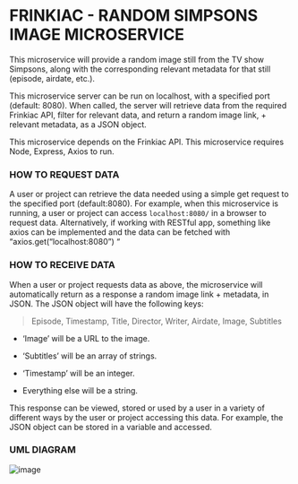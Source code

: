 # FRINKIAC - RANDOM SIMPSONS IMAGE MICROSERVICE 

This microservice will provide a random image still from the TV show Simpsons, along with the corresponding relevant metadata for that still (episode, airdate, etc.).

This microservice server can be run on localhost, with a specified port (default: 8080).
When called, the server will retrieve data from the required Frinkiac API, filter for relevant data, and return a random image link, + relevant metadata, as a JSON object.

This microservice depends on the Frinkiac API. This microservice requires Node, Express, Axios to run.




### HOW TO REQUEST DATA

A user or project can retrieve the data needed using a simple get request to the specified port (default:8080).
For example, when this microservice is running, a user or project can access `localhost:8080/` in a browser to request data. Alternatively, if working with RESTful app, something like axios can be implemented and the data can be fetched with “axios.get(“localhost:8080”) “




### HOW TO RECEIVE DATA

When a user or project requests data as above, the microservice will automatically return as a response a random image link + metadata, in JSON. The JSON object will have the following keys:

>Episode, Timestamp, Title, Director, Writer, Airdate, Image, Subtitles

- ‘Image’ will be a URL to the image.

- ‘Subtitles’ will be an array of strings.

- ‘Timestamp’ will be an integer.

- Everything else will be a string.

This response can be viewed, stored or used by a user in a variety of different ways by the user or project accessing this data. For example, the JSON object can be stored in a variable and accessed.

### UML DIAGRAM

![image](https://user-images.githubusercontent.com/50310662/180667654-c6deb469-7d32-409d-b091-f91df5fa8034.png)
<!-- ![image](https://user-images.githubusercontent.com/50310662/180667424-dff19a89-68fe-41a6-a08e-05509904fdb5.png) -->
<!-- ![image](https://user-images.githubusercontent.com/50310662/180667507-9e4a9f56-61bc-4623-afd7-92f40e3cf285.png) -->


